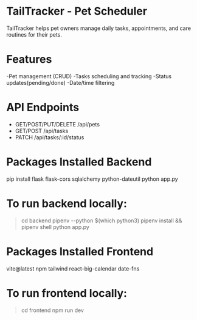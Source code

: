 # TailTracker - Pet Scheduler
TailTracker helps pet owners manage daily tasks, appointments, and care routines for their pets.

# Features 
-Pet management (CRUD)
-Tasks scheduling and tracking
-Status updates(pending/done)
-Date/time filtering

# API Endpoints
- GET/POST/PUT/DELETE /api/pets
- GET/POST /api/tasks
- PATCH /api/tasks/:id/status

# Packages Installed Backend
pip install flask flask-cors sqlalchemy python-dateutil
python app.py

# To run backend locally:
>cd backend
>pipenv --python $(which python3)
>pipenv install && pipenv shell
>python app.py

# Packages Installed Frontend
vite@latest
npm 
tailwind
react-big-calendar date-fns
# To run frontend locally:
>cd frontend
>npm run dev